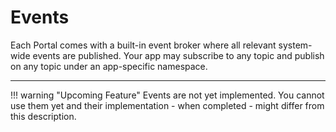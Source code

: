 # Events

Each Portal comes with a built-in event broker where all relevant system-wide events are published.
Your app may subscribe to any topic and publish on any topic under an app-specific namespace.

---

!!! warning "Upcoming Feature"
    Events are not yet implemented.
    You cannot use them yet and their implementation - when completed - might differ from this description. 
